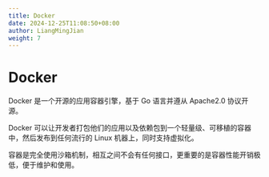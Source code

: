 ```yaml
---
title: Docker
date: 2024-12-25T11:08:50+08:00
author: LiangMingJian
weight: 7
---
```


# Docker

Docker 是一个开源的应用容器引擎，基于 Go 语言并遵从 Apache2.0 协议开源。

Docker 可以让开发者打包他们的应用以及依赖包到一个轻量级、可移植的容器中，然后发布到任何流行的 Linux 机器上，同时支持虚拟化。

容器是完全使用沙箱机制，相互之间不会有任何接口，更重要的是容器性能开销极低，便于维护和使用。
